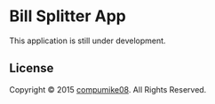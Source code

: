 # Bill Splitter App

This application is still under development.

## License
Copyright &copy; 2015 [compumike08](https://github.com/compumike08). All Rights Reserved.
